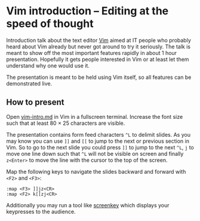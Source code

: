 Vim introduction – Editing at the speed of thought
==================================================

Introduction talk about the text editor [Vim] aimed at IT people who probably
heard about Vim already but never got around to try it seriously. The talk is
meant to show off the most important features rapidly in about 1 hour
presentation.  Hopefully it gets people interested in Vim or at least let them
understand why one would use it.

The presentation is meant to be held using Vim itself, so all features can be
demonstrated live.

[Vim]: https://www.vim.org/


How to present
--------------

Open [vim-intro.md](vim-intro.md) in Vim in a fullscreen terminal. Increase the
font size such that at least 80 × 25 characters are visible.

The presentation contains form feed characters `^L` to delimit slides. As you
may know you can use `]]` and `[[` to jump to the next or previous section in
Vim. So to go to the next slide you could press `]]` to jump to the next `^L`,
`j` to move one line down such that `^L` will not be visible on screen and
finally `z<Enter>` to move the line with the cursor to the top of the screen.

Map the following keys to navigate the slides backward and forward with `<F2>`
and `<F3>`:

    :map <F3> ]]jz<CR>
    :map <F2> k[[zj<CR>

Additionally you may run a tool like [screenkey] which displays your keypresses
to the audience.

[screenkey]: https://gitlab.com/wavexx/screenkey
